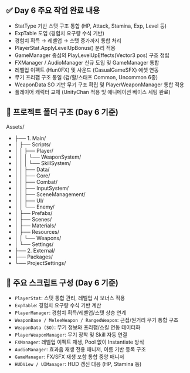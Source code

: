 ## ✅ Day 6 주요 작업 완료 내용

- StatType 기반 스탯 구조 통합 (HP, Attack, Stamina, Exp, Level 등)
- ExpTable 도입 (경험치 요구량 수식 기반)
- 경험치 획득 → 레벨업 → 스탯 증가까지 통합 처리
- PlayerStat.ApplyLevelUpBonus() 분리 적용
- GameManager 중심의 PlayLevelUpEffects(Vector3 pos) 구조 정립
- FXManager / AudioManager 신규 도입 및 GameManager 통합
- 레벨업 이펙트 (Hun0FX) 및 사운드 (CasualGameSFX) 에셋 연동
- 무기 프리팹 구조 통일 (검/활/스태프 Common, Uncommon 6종)
- WeaponData SO 기반 무기 구조 확립 및 PlayerWeaponManager 통합 적용
- 플레이어 캐릭터 교체 (UnityChan 적용 및 애니메이션 베이스 세팅 완료)

## 📁 프로젝트 폴더 구조 (Day 6 기준)

Assets/
- ├── 1. Main/
- │   ├── Scripts/
- │   │   ├── Player/
- │   │   │   └── WeaponSystem/
- │   │   │   └── SkillSystem/
- │   │   ├── Data/
- │   │   ├── Core/
- │   │   ├── Combat/
- │   │   ├── InputSystem/
- │   │   ├── SceneManagement/
- │   │   ├── UI/
- │   │   └── Enemy/
- │   ├── Prefabs/
- │   ├── Scenes/
- │   ├── Materials/
- │   ├── Resources/
- │   │   └── Weapons/
- │   └── Settings/
- ├── 2. External/
- ├── Packages/
- └── ProjectSettings/

## 🔧 주요 스크립트 구성 (Day 6 기준)

- `PlayerStat`: 스탯 통합 관리, 레벨업 시 보너스 적용
- `ExpTable`: 경험치 요구량 수식 기반 계산
- `PlayerManager`: 경험치 획득/레벨업/스탯 상승 연계
- `WeaponBase / MeleeWeapon / RangedWeapon`: 근접/원거리 무기 통합 구조
- `WeaponData (SO)`: 무기 정보와 프리팹/스킬 연동 데이터화
- `PlayerWeaponManager`: 무기 장착 및 Skill 자동 연결
- `FXManager`: 레벨업 이펙트 재생, Pool 없이 Instantiate 방식
- `AudioManager`: 효과음 재생 전용 매니저, 이름 기반 등록 구조
- `GameManager`: FX/SFX 재생 포함 통합 중앙 매니저
- `HUDView / UIManager`: HUD 갱신 대응 (HP, Stamina 등)


